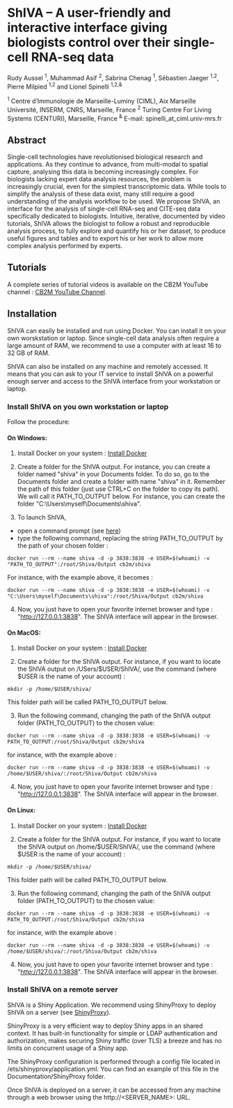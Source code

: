 # ShIVA – A user-friendly and interactive interface giving biologists control over their single-cell RNA-seq data 

Rudy Aussel <sup>1</sup>, Muhammad Asif <sup>2</sup>, Sabrina Chenag <sup>1</sup>, Sébastien Jaeger <sup>1,2</sup>, Pierre Milpied <sup>1,2</sup> and Lionel Spinelli <sup>1,2,&</sup> 

<sup>1</sup> Centre d’Immunologie de Marseille-Luminy (CIML), Aix Marseille Université, INSERM, CNRS, Marseille, France
<sup>2</sup> Turing Centre For Living Systems (CENTURI), Marseille, France
<sup>&</sup> E-mail:  spinelli_at_ciml.univ-mrs.fr

## Abstract

Single-cell technologies have revolutionised biological research and applications. As they continue to advance, from multi-modal to spatial capture, analysing this data is becoming increasingly complex. For biologists lacking expert data analysis resources, the problem is increasingly crucial, even for the simplest transcriptomic data. While tools to simplify the analysis of these data exist, many still require a good understanding of the analysis workflow to be used.
We propose ShIVA, an interface for the analysis of single-cell RNA-seq and CITE-seq data specifically dedicated to biologists. Intuitive, iterative, documented by video tutorials, ShIVA allows the biologist to follow a robust and reproducible analysis process, to fully explore and quantify his or her dataset, to produce useful figures and tables and to export his or her work to allow more complex analysis performed by experts. 

## Tutorials

A complete series of tutorial videos is available on the CB2M YouTube channel : [CB2M YouTube Channel](https://www.youtube.com/channel/UCJJ3Svi8AY6XGx4Y9r9G3Iw/playlists).

## Installation

ShIVA can easily be installed and run using Docker. You can install it on your own worskstation or laptop. Since single-cell data analysis often require a large amount of RAM, we recommend to use a computer with at least 16 to 32 GB of RAM.

ShIVA can also be installed on any machine and remotely accessed. It means that you can ask to your IT service to install ShIVA on a powerful enough server and access to the ShIVA interface from your workstation or laptop.

### Install ShIVA on you own workstation or laptop

Follow the procedure:

#### On Windows:

1. Install Docker on your system : [Install Docker](https://docs.docker.com/desktop/install/windows-install/)

2. Create a folder for the ShIVA output. For instance, you can create a folder named "shiva" in your Documents folder. To do so, go to the Documents folder and create a folder with name "shiva" in it. Remember the path of this folder (just use CTRL+C on the folder to copy its path). We will call it PATH_TO_OUTPUT below. For instance, you can create the folder "C:\Users\myself\Documents\shiva".

3. To launch ShIVA, 
  + open a command prompt (see [here](https://www.howtogeek.com/235101/10-ways-to-open-the-command-prompt-in-windows-10/))
  + type the following command, replacing the string PATH_TO_OUTPUT by the path of your chosen folder :

```
docker run --rm --name shiva -d -p 3838:3838 -e USER=$(whoami) -v "PATH_TO_OUTPUT":/root/Shiva/Output cb2m/shiva
```

For instance, with the example above, it becomes :

```
docker run --rm --name shiva -d -p 3838:3838 -e USER=$(whoami) -v "C:\Users\myself\Documents\shiva":/root/Shiva/Output cb2m/shiva
```

4. Now, you just have to open your favorite internet browser and type : "http://127.0.0.1:3838". The ShIVA interface will appear in the browser.


#### On MacOS:

1. Install Docker on your system : [Install Docker](https://docs.docker.com/desktop/install/mac-install/)

2. Create a folder for the ShIVA output. For instance, if you want to locate the ShIVA output on /USers/$USER/ShIVA/, use the command (where $USER is the name of your account) :

```
mkdir -p /home/$USER/shiva/
```

This folder path will be called PATH_TO_OUTPUT below.

3. Run the following command, changing the path of the ShIVA output folder (PATH_TO_OUTPUT) to the chosen value: 

```
docker run --rm --name shiva -d -p 3838:3838 -e USER=$(whoami) -v PATH_TO_OUTPUT:/root/Shiva/Output cb2m/shiva
```

for instance, with the example above : 

```
docker run --rm --name shiva -d -p 3838:3838 -e USER=$(whoami) -v /home/$USER/shiva/:/root/Shiva/Output cb2m/shiva
```

4. Now, you just have to open your favorite internet browser and type : "http://127.0.0.1:3838". The ShIVA interface will appear in the browser.


#### On Linux:

1. Install Docker on your system : [Install Docker](https://docs.docker.com/desktop/install/linux-install/)

2. Create a folder for the ShIVA output. For instance, if you want to locate the ShIVA output on /home/$USER/ShIVA/, use the command (where $USER is the name of your account) :

```
mkdir -p /home/$USER/shiva/
```

This folder path will be called PATH_TO_OUTPUT below.

3. Run the following command, changing the path of the ShIVA output folder (PATH_TO_OUTPUT) to the chosen value: 

```
docker run --rm --name shiva -d -p 3838:3838 -e USER=$(whoami) -v PATH_TO_OUTPUT:/root/Shiva/Output cb2m/shiva
```

for instance, with the example above : 

```
docker run --rm --name shiva -d -p 3838:3838 -e USER=$(whoami) -v /home/$USER/shiva/:/root/Shiva/Output cb2m/shiva
```

4. Now, you just have to open your favorite internet browser and type : "http://127.0.0.1:3838". The ShIVA interface will appear in the browser.

### Install ShIVA on a remote server

ShIVA is a Shiny Application. We recommend using ShinyProxy to deploy ShIVA on a server (see [ShinyProxy](https://www.shinyproxy.io/)).

ShinyProxy is a very efficient way to deploy Shiny apps in an shared context. It has built-in functionality for simple or LDAP authentication and authorization, makes securing Shiny traffic (over TLS) a breeze and has no limits on concurrent usage of a Shiny app.

The ShinyProxy configuration is performed through a config file located in /ets/shinyproxy/application.yml. You can find an example of this file in the Documentation/ShinyProxy folder.

Once ShIVA is deployed on a server, it can be accessed from any machine through a web browser using the http://<SERVER_NAME>:<PORT> URL.


